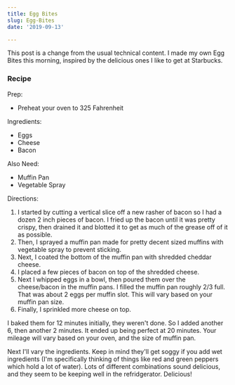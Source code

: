 ```yaml
---
title: Egg Bites
slug: Egg-Bites
date: '2019-09-13'

---
```



This post is a change from the usual technical content.  I made my own Egg Bites this morning, inspired by the delicious ones I like to get at Starbucks.

### Recipe

Prep: 

* Preheat your oven to 325 Fahrenheit

Ingredients:

* Eggs
* Cheese
* Bacon

Also Need:

* Muffin Pan
* Vegetable Spray

Directions:

1. I started by cutting a vertical slice off a new rasher of bacon so I had a dozen 2 inch pieces of bacon.  I fried up the bacon until it was pretty crispy, then drained it and blotted it to get as much of the grease off of it as possible.
1. Then, I sprayed a muffin pan made for pretty decent sized muffins with vegetable spray to prevent sticking.
1. Next, I coated the bottom of the muffin pan with shredded cheddar cheese.
1. I placed a few pieces of bacon on top of the shredded cheese.
1. Next I whipped eggs in a bowl, then poured them over the cheese/bacon in the muffin pans.  I filled the muffin pan roughly 2/3 full.  That was about 2 eggs per muffin slot.  This will vary based on your muffin pan size.
1. Finally, I sprinkled more cheese on top.

I baked them for 12 minutes initially, they weren't done.  So I added another 6, then another 2 minutes.  It ended up being perfect at 20 minutes.  Your mileage will vary based on your oven, and the size of muffin pan.

Next I'll vary the ingredients.  Keep in mind they'll get soggy if you add wet ingredients (I'm specifically thinking of things like red and green peppers which hold a lot of water).  Lots of different combinations sound delicious, and they seem to be keeping well in the refridgerator.  Delicious!
